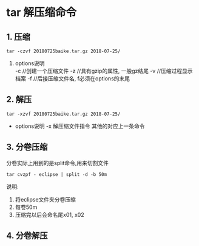 # tar 解压缩命令
## 1. 压缩
```shell
tar -czvf 20180725baike.tar.gz 2018-07-25/
```
1. options说明  
    -c //创建一个压缩文件
    -z //具有gzip的属性, 一般gz结尾
    -v //压缩过程显示档案
    -f //后接压缩文件名, f必须在options的末尾

## 2. 解压
```
tar -xzvf 20180725baike.tar.gz 2018-07-25/
```
- options说明
    -x 解压缩文件指令
    其他的对应上一条命令
## 3. 分卷压缩
分卷实际上用到的是split命令,用来切割文件
```
tar cvzpf - eclipse | split -d -b 50m
```
说明:
1. 将eclipse文件夹分卷压缩
2. 每卷50m
3. 压缩完以后会命名尾x01, x02

## 4. 分卷解压